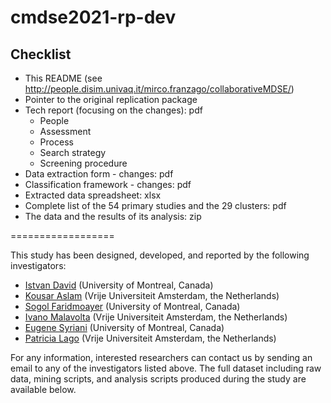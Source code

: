 # cmdse2021-rp-dev

## Checklist

* This README (see http://people.disim.univaq.it/mirco.franzago/collaborativeMDSE/)
* Pointer to the original replication package
* Tech report (focusing on the changes): pdf
   * People
   * Assessment
   * Process
   * Search strategy
   * Screening procedure
* Data extraction form - changes: pdf
* Classification framework - changes: pdf
* Extracted data spreadsheet: xlsx
* Complete list of the 54 primary studies and the 29 clusters: pdf
* The data and the results of its analysis: zip


==================

This study has been designed, developed, and reported by the following investigators:

- [Istvan David](http://istvandavid.com) (University of Montreal, Canada)
- [Kousar Aslam](https://research.tue.nl/en/persons/kousar-aslam) (Vrije Universiteit Amsterdam, the Netherlands) 
- [Sogol Faridmoayer](https://ir.linkedin.com/in/sogol-faridmoayer-88413118a) (University of Montreal, Canada)
- [Ivano Malavolta](https://www.ivanomalavolta.com) (Vrije Universiteit Amsterdam, the Netherlands)
- [Eugene Syriani](http://www-ens.iro.umontreal.ca/~syriani/) (University of Montreal, Canada)
- [Patricia Lago](https://www.cs.vu.nl/~patricia/Patricia_Lago/Home.html) (Vrije Universiteit Amsterdam, the Netherlands)

For any information, interested researchers can contact us by sending an email to any of the investigators listed above.
The full dataset including raw data, mining scripts, and analysis scripts produced during the study are available below.
